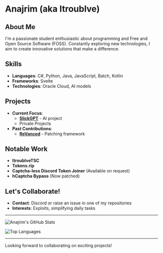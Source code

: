# Anajrim (aka Itroublve)

## About Me
I'm a passionate student enthusiastic about programming and Free and Open Source Software (FOSS). Constantly exploring new technologies, I aim to create innovative solutions that make a difference.

## Skills
- **Languages**: C#, Python, Java, JavaScript, Batch, Kotlin
- **Frameworks**: Svelte
- **Technologies**: Oracle Cloud, AI models

## Projects
- **Current Focus**:
  - **[SlickGPT](https://github.com/ShipBit)** - AI project
  - Private Projects
- **Past Contributions**:
  - **[ReVanced](https://github.com/Revanced)** - Patching framework 

## Notable Work
- **ItroublveTSC**
- **Tokens.rip**
- **Captcha-less Discord Token Joiner** (Available on request)
- **hCaptcha Bypass** (Now patched)

## Let's Collaborate!
- **Contact**: Discord or raise an issue in one of my repositories
- **Interests**: Exploits, simplifying daily tasks

---

![Anajrim's GitHub Stats](https://github-readme-stats.vercel.app/api?username=Anajrim01&show_icons=true&theme=radical)

![Top Languages](https://github-readme-stats.vercel.app/api/top-langs/?username=Anajrim01&layout=compact&theme=radical)

---

Looking forward to collaborating on exciting projects!
